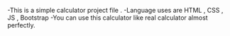 -This is a simple calculator project file .
-Language uses are HTML , CSS , JS , Bootstrap
-You can use this calculator like real calculator almost perfectly.
